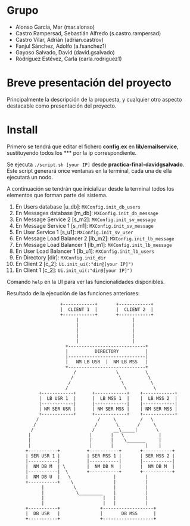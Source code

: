 # Grupo

- Alonso García, Mar (mar.alonso)
- Castro Rampersad, Sebastián Alfredo (s.castro.rampersad)
- Castro Vilar, Adrián (adrian.castrov)
- Fanjul Sánchez, Adolfo (a.fsanchez1)
- Gayoso Salvado, David (david.gsalvado)
- Rodríguez Estévez, Carla (carla.rodriguez1)

# Breve presentación del proyecto

Principalmente la descripción de la propuesta, y cualquier otro
aspecto destacable como presentación del proyecto.


# Install

Primero se tendrá que editar el fichero **config.ex** en **lib/emailservice**, sustituyendo todos los *** por
la ip correspondiente.

Se ejecuta  ``` ./script.sh [your IP] ``` desde **practica-final-davidgsalvado**.
Este script generará once ventanas en la terminal, cada una de ella ejecutará un nodo.

A continuación se tendrán que inicializar desde la terminal todos los elementos que forman parte del sistema.
1. En Users database [u_db]: ``` MXConfig.init_db_users ```
2. En Messages database [m_db]: ``` MXConfig.init_db_message ```
3. En Message Service 2 [s_m2]: ``` MXConfig.init_sv_message ```
4. En Message Service 1 [s_m1]: ``` MXConfig.init_sv_message ```
5. En User Service 1 [s_u1]: ``` MXConfig.init_sv_user ```
6. En Message Load Balancer 2 [lb_m2]: ``` MXConfig.init_lb_message ```
7. En Message Load Balancer 1 [lb_m1]: ``` MXConfig.init_lb_message ```
8. En User Load Balancer 1 [lb_u1]: ``` MXConfig.init_lb_users ```
9. En Directory [dir]: ``` MXConfig.init_dir ```
10. En Client 2 [c_2]: ``` Ui.init_ui(:"dir@[your IP]") ```
11. En Client 1 [c_2]: ``` Ui.init_ui(:"dir@[your IP]") ```

Comando ``` help ```  en la UI para ver las funcionalidades disponibles.

Resultado de la ejecución de las funciones anteriores:

                        +------------+       +------------+
                        |  CLIENT 1  |       |  CLIENT 2  |
                        +------------+       +------------+
                              |                    |
                              |                    |
                              |                    |
                              |                    |
                              |                    |
                          +-----------------------------+
                          |          DIRECTORY          |
                          |-----------------------------|
                          |   NM LB USR  |  NM LB MSS   |
                          +-----------------------------+
                             /               \          \
                            /                 \          \
                           /                   \          \
                          /                     \          \
                +------------+      +------------+    +------------+
                |  LB USR 1  |      |  LB MSS 1  |    |  LB MSS 2  |
                |------------|      |------------|    |------------|
                | NM SER USR |      | NM SER MSS |    | NM SER MSS |
                +------------+      +------------+    +------------+
               /                      /     \         /   \
              /                      /       \       /     \
             /                      /       __\_____|       \
            |                      |       |   \             |
            |                      |       |    \_______     |
            |                      |       |            |    |
           +-----------+          +-----------+       +-----------+
           | SER USR 1 |          | SER MSS 1 |       | SER MSS 2 |
           |-----------|          |-----------|       |-----------|
           |  NM DB M  | \        |  NM DB M  |       |  NM DB M  |
           |-----------|  \       +-----------+       +-----------+
           |  NM DB U  |   \                |           |
           +-----------+    \               |           |
                 |           \              |           |
                 |            \_________    |           |
                 |                      |   |           |
                 |                      |   |           |
           +-----------+               +-------------------+
           |  DB USR   |               |       DB MSS      |
           +-----------+               +-------------------+
